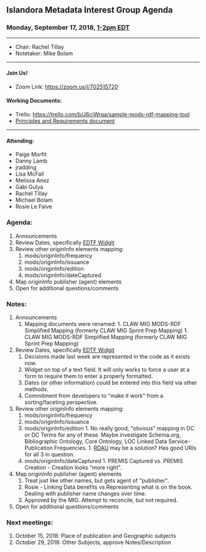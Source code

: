 ## Islandora Metadata Interest Group Agenda
### Monday, September 17, 2018, [1-2pm EDT](http://www.thetimezoneconverter.com/?t=1%20pm&tz=Toronto&)

---
* Chair: Rachel Tillay
* Notetaker: Mike Bolam
---

#### Join Us!
* Zoom Link: https://zoom.us/j/702515720

#### Working Documents:
* Trello: https://trello.com/b/J6ciWrqa/sample-mods-rdf-mapping-tool
* [Principles and Requirements document](https://docs.google.com/document/d/19c58eqejuB3MhY-lS8o8QW0naM_R3GusD23aQ3dwusw/edit?usp=sharing)
---

#### Attending:
- Paige Morfit
- Danny Lamb
- jradding
- Lisa McFall
- Melissa Anez
- Gabi Gulya
- Rachel Tillay
- Michael Bolam
- Rosie Le Faive


### Agenda:

1. Announcements
1. Review Dates, specifically [EDTF Widgit](https://github.com/Islandora-CLAW/islandora_demo/pull/2)
1. Review other originInfo elements mapping:
     1. mods/originInfo/frequency
     1. mods/originInfo/issuance
     1. mods/originInfo/edition
     1. mods/originInfo/dateCaptured
1. Map originInfo publisher (agent) elements
1. Open for additional questions/comments

### Notes:

1. Announcements
     1. Mapping documents were renamed:
       1. CLAW MIG MODS-RDF Simplified Mapping (formerly CLAW MIG Sprint Prep Mapping)
       1. CLAW MIG MODS-RDF Simplified Mapping (formerly CLAW MIG Sprint Prep Mapping)
1. Review Dates, specifically [EDTF Widgit](https://github.com/Islandora-CLAW/islandora_demo/pull/2)
     1. Decisions made last week are represented in the code as it exists now. 
     1. Widget on top of a text field. It will only works to force a user at a form to require them to enter a properly formatted. 
     1. Dates (or other information) could be entered into this field via other methods.
     1. Commitment from developers to "make it work" from a sorting/faceting perspective.
1. Review other originInfo elements mapping:
     1. mods/originInfo/frequency
     1. mods/originInfo/issuance
     1. mods/originInfo/edition
       1. No really good, "obvious" mapping in DC or DC Terms for any of these. Maybe investigate Schema.org, Bibliographic Ontology, Core Ontology, LOC Linked Data Service-Publication Frequencies.
       1. [RDAU](http://www.rdaregistry.info/Elements/u/) may be a solution? Has good URIs for all 3 in question.
     1. mods/originInfo/dateCaptured
       1. PREMIS Captured vs. PREMIS Creation - Creation looks "more right".
1. Map originInfo publisher (agent) elements
     1. Treat just like other names, but gets agent of "publisher". 
     1. Rosie - Linking Data benefits vs Representing what is on the book. Dealing with publisher name changes over time.
     1. Approved by the MIG. Attempt to reconcile, but not required.
1. Open for additional questions/comments


### Next meetings:
1. October 15, 2018: Place of publication and Geographic subjects
1. October 29, 2018: Other Subjects, approve Notes/Description
